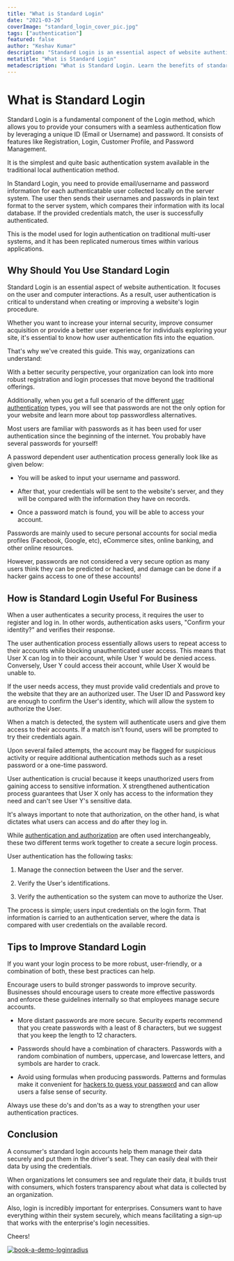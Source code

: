 ```yaml
---
title: "What is Standard Login"
date: "2021-03-26"
coverImage: "standard_login_cover_pic.jpg"
tags: ["authentication"]
featured: false
author: "Keshav Kumar"
description: "Standard Login is an essential aspect of website authentication. With a better security perspective, your organization can look into more robust registration and login processes that move beyond the traditional offerings. That's why we've created this guide."
metatitle: "What is Standard Login"
metadescription: "What is Standard Login. Learn the benefits of standard login for your business  along with tips to encourage users to build stronger passwords and improve security."
---
```


# What is Standard Login

Standard Login is a fundamental component of the Login method, which allows you to provide your consumers with a seamless authentication flow by leveraging a unique ID (Email or Username) and password. It consists of features like Registration, Login, Customer Profile, and Password Management.

It is the simplest and quite basic authentication system available in the traditional local authentication method.

In Standard Login, you need to provide email/username and password information for each authenticatable user collected locally on the server system. The user then sends their usernames and passwords in plain text format to the server system, which compares their information with its local database. If the provided credentials match, the user is successfully authenticated.

This is the model used for login authentication on traditional multi-user systems, and it has been replicated numerous times within various applications.

## Why Should You Use Standard Login

Standard Login is an essential aspect of website authentication. It focuses on the user and computer interactions. As a result, user authentication is critical to understand when creating or improving a website's login procedure.


Whether you want to increase your internal security, improve consumer acquisition or provide a better user experience for individuals exploring your site, it's essential to know how user authentication fits into the equation.

  
That's why we've created this guide. This way, organizations can understand:


With a better security perspective, your organization can look into more robust registration and login processes that move beyond the traditional offerings.

  
Additionally, when you get a full scenario of the different [user authentication](https://www.loginradius.com/authentication/) types, you will see that passwords are not the only option for your website and learn more about top passwordless alternatives.


Most users are familiar with passwords as it has been used for user authentication since the beginning of the internet. You probably have several passwords for yourself!


A password dependent user authentication process generally look like as given below:

-   You will be asked to input your username and password.
    
-   After that, your credentials will be sent to the website's server, and they will be compared with the information they have on records.
    
-   Once a password match is found, you will be able to access your account.
    

Passwords are mainly used to secure personal accounts for social media profiles (Facebook, Google, etc), eCommerce sites, online banking, and other online resources.
 

However, passwords are not considered a very secure option as many users think they can be predicted or hacked, and damage can be done if a hacker gains access to one of these accounts!

## How is Standard Login Useful For Business

When a user authenticates a security process, it requires the user to register and log in. In other words, authentication asks users, "Confirm your identity?" and verifies their response.


The user authentication process essentially allows users to repeat access to their accounts while blocking unauthenticated user access. This means that User X can log in to their account, while User Y would be denied access. Conversely, User Y could access their account, while User X would be unable to.


If the user needs access, they must provide valid credentials and prove to the website that they are an authorized user. The User ID and Password key are enough to confirm the User's identity, which will allow the system to authorize the User.

  
When a match is detected, the system will authenticate users and give them access to their accounts. If a match isn't found, users will be prompted to try their credentials again.

  
Upon several failed attempts, the account may be flagged for suspicious activity or require additional authentication methods such as a reset password or a one-time password.


User authentication is crucial because it keeps unauthorized users from gaining access to sensitive information. X strengthened authentication process guarantees that User X only has access to the information they need and can't see User Y's sensitive data.


It's always important to note that authorization, on the other hand, is what dictates what users can access and do after they log in.


While [authentication and authorization](https://www.loginradius.com/blog/start-with-identity/2020/06/authentication-vs-authorization-infographic/) are often used interchangeably, these two different terms work together to create a secure login process.

User authentication has the following tasks:

1.  Manage the connection between the User and the server.
    
2.  Verify the User's identifications.
    
3.  Verify the authentication so the system can move to authorize the User.
    

  

The process is simple; users input credentials on the login form. That information is carried to an authentication server, where the data is compared with user credentials on the available record.

## Tips to Improve Standard Login

If you want your login process to be more robust, user-friendly, or a combination of both, these best practices can help.

  

Encourage users to build stronger passwords to improve security. Businesses should encourage users to create more effective passwords and enforce these guidelines internally so that employees manage secure accounts.

  

-   More distant passwords are more secure. Security experts recommend that you create passwords with a least of 8 characters, but we suggest that you keep the length to 12 characters.
    
-   Passwords should have a combination of characters. Passwords with a random combination of numbers, uppercase, and lowercase letters, and symbols are harder to crack.
    
-   Avoid using formulas when producing passwords. Patterns and formulas make it convenient for [hackers to guess your password](https://www.loginradius.com/blog/async/password-security-best-practices-compliance/) and can allow users a false sense of security.
    

Always use these do's and don'ts as a way to strengthen your user authentication practices.

  

## Conclusion

A consumer's standard login accounts help them manage their data securely and put them in the driver's seat. They can easily deal with their data by using the credentials.

When organizations let consumers see and regulate their data, it builds trust with consumers, which fosters transparency about what data is collected by an organization.

Also, login is incredibly important for enterprises. Consumers want to have everything within their system securely, which means facilitating a sign-up that works with the enterprise's login necessities.

Cheers!

[![book-a-demo-loginradius](book-a-demo-loginradius.png)](https://www.loginradius.com/book-a-demo/)